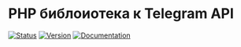 # PHP библоиотека к Telegram API

[![Status](https://img.shields.io/badge/status-development-blue)](https://img.shields.io/badge/status-development-blue)
[![Version](https://img.shields.io/badge/version-v1.0.0-blue)](https://img.shields.io/badge/version-v1.0.0-blue)
[![Documentation](https://img.shields.io/badge/docs-yes-blue)](https://img.shields.io/badge/docs-yes-blue)
